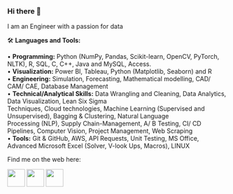 ### Hi there 👋

I am an Engineer with a passion for data

🛠️ **Languages and Tools:**    

• **Programming:** Python (NumPy, Pandas, Scikit-learn, OpenCV, PyTorch, NLTK), R, SQL, C, C++, Java and MySQL, Access.  
• **Visualization:** Power BI, Tableau, Python (Matplotlib, Seaborn) and R     
• **Engineering:** Simulation, Forecasting, Mathematical modelling, CAD/ CAM/ CAE, Database Management    
• **Technical/Analytical Skills:** Data Wrangling and Cleaning, Data Analytics, Data Visualization, Lean Six Sigma    
                                   Techniques, Cloud technologies, Machine Learning (Supervised and Unsupervised), Bagging & Clustering, Natural Language    
                                   Processing (NLP), Supply Chain-Management, A/ B Testing, CI/ CD Pipelines, Computer Vision, Project Management, Web Scraping    
• **Tools:** Git & GitHub, AWS, API Requests, Unit Testing, MS Office, Advanced Microsoft Excel (Solver, V-look Ups, Macros), LINUX    

Find me on the web here:
<p align="left">
<a href="https://www.linkedin.com/in/abhishekgupta785/" target="blank"><img align="center" src="https://github.com/mishmanners/MishManners/blob/master/socials/transparent-Linkedin-logo-icon.png" alt="" height="40" /></a>
<a href="https://www.instagram.com/abhi_gupta1845/" target="blank"><img align="center" src="https://github.com/mishmanners/MishManners/blob/master/socials/instagram.png" alt="" height="40" /></a>
<a href="https://twitter.com/guptabhishek785" target="blank"><img align="center" src="https://github.com/mishmanners/MishManners/blob/master/socials/twitter%20(2).png" title = "Twitter" alt="" height="40" /></a>

</p>
<!--
**guptabhishek785/guptabhishek785** is a ✨ _special_ ✨ repository because its `README.md` (this file) appears on your GitHub profile.

### Find me on the web:



Here are some ideas to get you started:

- 🔭 I’m currently working on ...
- 🌱 I’m currently learning ...
- 👯 I’m looking to collaborate on ...
- 🤔 I’m looking for help with ...
- 💬 Ask me about ...
- 📫 How to reach me: ...
- 😄 Pronouns: ...
- ⚡ Fun fact: ...
-->
